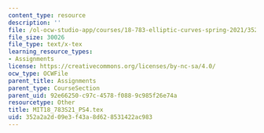 ```yaml
---
content_type: resource
description: ''
file: /ol-ocw-studio-app/courses/18-783-elliptic-curves-spring-2021/352a2a2d09e3f43a8d628531422ac983_MIT18_783S21_PS4.tex
file_size: 30026
file_type: text/x-tex
learning_resource_types:
- Assignments
license: https://creativecommons.org/licenses/by-nc-sa/4.0/
ocw_type: OCWFile
parent_title: Assignments
parent_type: CourseSection
parent_uid: 92e66250-c97c-4578-f088-9c985f26e74a
resourcetype: Other
title: MIT18_783S21_PS4.tex
uid: 352a2a2d-09e3-f43a-8d62-8531422ac983
---
```

